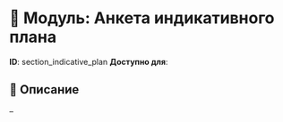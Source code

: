 # 📘 Модуль: Анкета индикативного плана
**ID**: section_indicative_plan
**Доступно для**: 

## 📝 Описание
–
